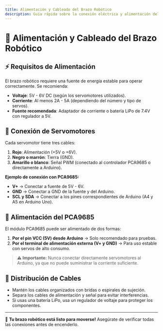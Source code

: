 ```yaml
---
title: Alimentación y Cableado del Brazo Robótico
description: Guía rápida sobre la conexión eléctrica y alimentación del brazo robótico de 6DOF.
---
```


# 🔌 Alimentación y Cableado del Brazo Robótico

## ⚡ Requisitos de Alimentación

El brazo robótico requiere una fuente de energía estable para operar correctamente. Se recomienda:

- **Voltaje**: 5V - 6V DC (según los servomotores utilizados).
- **Corriente**: Al menos 2A - 5A (dependiendo del número y tipo de servos).
- **Fuente recomendada**: Adaptador de corriente o batería LiPo de 7.4V con regulador a 5V.

## 📌 Conexión de Servomotores

Cada servomotor tiene tres cables:

1. **Rojo**: Alimentación (+5V o +6V).
2. **Negro o marrón**: Tierra (GND).
3. **Amarillo o blanco**: Señal PWM (conectado al controlador PCA9685 o directamente a Arduino).

**Ejemplo de conexión con PCA9685:**
- **V+** → Conectar a fuente de 5V - 6V.
- **GND** → Conectar a GND de la fuente y del Arduino.
- **SCL y SDA** → Conectar a los pines correspondientes de Arduino (A4 y A5 en Arduino Uno).

## 🔋 Alimentación del PCA9685

El módulo PCA9685 puede ser alimentado de dos formas:

1. **Por el pin VCC (5V) desde Arduino** → Solo recomendado para pruebas.
2. **Por el terminal de alimentación externa (V+ y GND)** → Para uso estable con servos de alto consumo.

> **⚠️ Importante:** Nunca conectar directamente servomotores al Arduino, ya que no puede suministrar la corriente suficiente.

## 🔄 Distribución de Cables

- Mantén los cables organizados con bridas o espirales de sujeción.
- Separa los cables de alimentación y señal para evitar interferencias.
- Si usas una batería LiPo, usa un regulador de voltaje para proteger los componentes.

---

🚀 **Tu brazo robótico está listo para moverse!** Asegúrate de verificar todas las conexiones antes de encenderlo.
